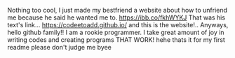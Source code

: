 Nothing too cool, I just made my bestfriend a website about how to unfriend me because he said he wanted me to.
https://ibb.co/fkhWYKJ
That was his text's link... 
https://codeetoadd.github.io/
and this is the website!.. 
Anyways, hello github family!! 
I am a rookie programmer.
I take great amount of joy in writing codes and creating programs THAT WORK!
hehe thats it for my first readme please don't judge me byee

